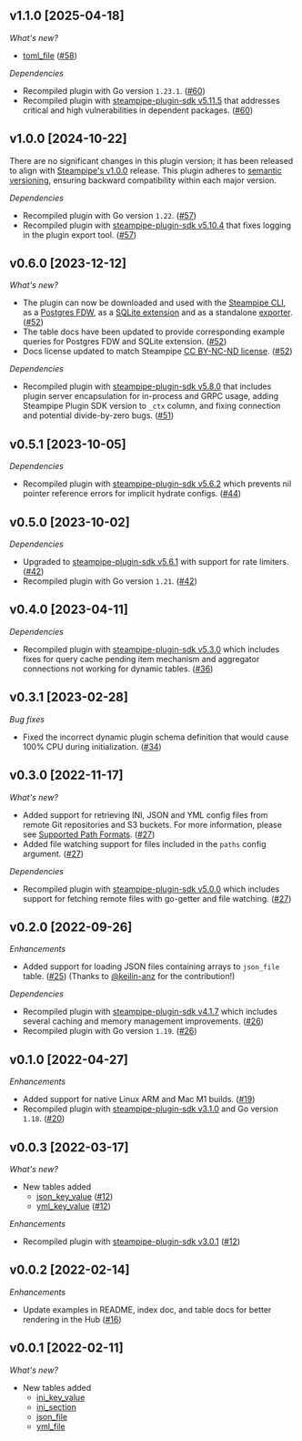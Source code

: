 ## v1.1.0 [2025-04-18]

_What's new?_

  - [toml_file](https://hub.steampipe.io/plugins/turbot/config/tables/toml) ([#58](https://github.com/turbot/steampipe-plugin-config/pull/58))

_Dependencies_

- Recompiled plugin with Go version `1.23.1`. ([#60](https://github.com/turbot/steampipe-plugin-config/pull/60))
- Recompiled plugin with [steampipe-plugin-sdk v5.11.5](https://github.com/turbot/steampipe-plugin-sdk/blob/v5.11.5/CHANGELOG.md#v5115-2025-03-31) that addresses critical and high vulnerabilities in dependent packages. ([#60](https://github.com/turbot/steampipe-plugin-config/pull/60))

## v1.0.0 [2024-10-22]

There are no significant changes in this plugin version; it has been released to align with [Steampipe's v1.0.0](https://steampipe.io/changelog/steampipe-cli-v1-0-0) release. This plugin adheres to [semantic versioning](https://semver.org/#semantic-versioning-specification-semver), ensuring backward compatibility within each major version.

_Dependencies_

- Recompiled plugin with Go version `1.22`. ([#57](https://github.com/turbot/steampipe-plugin-config/pull/57))
- Recompiled plugin with [steampipe-plugin-sdk v5.10.4](https://github.com/turbot/steampipe-plugin-sdk/blob/develop/CHANGELOG.md#v5104-2024-08-29) that fixes logging in the plugin export tool. ([#57](https://github.com/turbot/steampipe-plugin-config/pull/57))

## v0.6.0 [2023-12-12]

_What's new?_

- The plugin can now be downloaded and used with the [Steampipe CLI](https://steampipe.io/docs), as a [Postgres FDW](https://steampipe.io/docs/steampipe_postgres/overview), as a [SQLite extension](https://steampipe.io/docs//steampipe_sqlite/overview) and as a standalone [exporter](https://steampipe.io/docs/steampipe_export/overview). ([#52](https://github.com/turbot/steampipe-plugin-config/pull/52))
- The table docs have been updated to provide corresponding example queries for Postgres FDW and SQLite extension. ([#52](https://github.com/turbot/steampipe-plugin-config/pull/52))
- Docs license updated to match Steampipe [CC BY-NC-ND license](https://github.com/turbot/steampipe-plugin-config/blob/main/docs/LICENSE). ([#52](https://github.com/turbot/steampipe-plugin-config/pull/52))

_Dependencies_

- Recompiled plugin with [steampipe-plugin-sdk v5.8.0](https://github.com/turbot/steampipe-plugin-sdk/blob/main/CHANGELOG.md#v580-2023-12-11) that includes plugin server encapsulation for in-process and GRPC usage, adding Steampipe Plugin SDK version to `_ctx` column, and fixing connection and potential divide-by-zero bugs. ([#51](https://github.com/turbot/steampipe-plugin-config/pull/51))

## v0.5.1 [2023-10-05]

_Dependencies_

- Recompiled plugin with [steampipe-plugin-sdk v5.6.2](https://github.com/turbot/steampipe-plugin-sdk/blob/main/CHANGELOG.md#v562-2023-10-03) which prevents nil pointer reference errors for implicit hydrate configs. ([#44](https://github.com/turbot/steampipe-plugin-config/pull/44))

## v0.5.0 [2023-10-02]

_Dependencies_

- Upgraded to [steampipe-plugin-sdk v5.6.1](https://github.com/turbot/steampipe-plugin-sdk/blob/main/CHANGELOG.md#v561-2023-09-29) with support for rate limiters. ([#42](https://github.com/turbot/steampipe-plugin-config/pull/42))
- Recompiled plugin with Go version `1.21`. ([#42](https://github.com/turbot/steampipe-plugin-config/pull/42))

## v0.4.0 [2023-04-11]

_Dependencies_

- Recompiled plugin with [steampipe-plugin-sdk v5.3.0](https://github.com/turbot/steampipe-plugin-sdk/blob/main/CHANGELOG.md#v530-2023-03-16) which includes fixes for query cache pending item mechanism and aggregator connections not working for dynamic tables. ([#36](https://github.com/turbot/steampipe-plugin-config/pull/36))

## v0.3.1 [2023-02-28]

_Bug fixes_

- Fixed the incorrect dynamic plugin schema definition that would cause 100% CPU during initialization. ([#34](https://github.com/turbot/steampipe-plugin-config/pull/34))

## v0.3.0 [2022-11-17]

_What's new?_

- Added support for retrieving INI, JSON and YML config files from remote Git repositories and S3 buckets. For more information, please see [Supported Path Formats](https://hub.steampipe.io/plugins/turbot/config#supported-path-formats). ([#27](https://github.com/turbot/steampipe-plugin-config/pull/27))
- Added file watching support for files included in the `paths` config argument. ([#27](https://github.com/turbot/steampipe-plugin-config/pull/27))

_Dependencies_

- Recompiled plugin with [steampipe-plugin-sdk v5.0.0](https://github.com/turbot/steampipe-plugin-sdk/blob/main/CHANGELOG.md#v500-2022-11-16) which includes support for fetching remote files with go-getter and file watching. ([#27](https://github.com/turbot/steampipe-plugin-config/pull/27))

## v0.2.0 [2022-09-26]

_Enhancements_

- Added support for loading JSON files containing arrays to `json_file` table. ([#25](https://github.com/turbot/steampipe-plugin-config/pull/25)) (Thanks to [@keilin-anz](https://github.com/keilin-anz) for the contribution!)

_Dependencies_

- Recompiled plugin with [steampipe-plugin-sdk v4.1.7](https://github.com/turbot/steampipe-plugin-sdk/blob/main/CHANGELOG.md#v417-2022-09-08) which includes several caching and memory management improvements. ([#26](https://github.com/turbot/steampipe-plugin-config/pull/26))
- Recompiled plugin with Go version `1.19`. ([#26](https://github.com/turbot/steampipe-plugin-config/pull/26))

## v0.1.0 [2022-04-27]

_Enhancements_

- Added support for native Linux ARM and Mac M1 builds. ([#19](https://github.com/turbot/steampipe-plugin-config/pull/19))
- Recompiled plugin with [steampipe-plugin-sdk v3.1.0](https://github.com/turbot/steampipe-plugin-sdk/blob/main/CHANGELOG.md#v310--2022-03-30) and Go version `1.18`. ([#20](https://github.com/turbot/steampipe-plugin-config/pull/20))

## v0.0.3 [2022-03-17]

_What's new?_

- New tables added
  - [json_key_value](https://hub.steampipe.io/plugins/turbot/config/tables/json_key_value) ([#12](https://github.com/turbot/steampipe-plugin-config/pull/12))
  - [yml_key_value](https://hub.steampipe.io/plugins/turbot/config/tables/yml_key_value) ([#12](https://github.com/turbot/steampipe-plugin-config/pull/12))

_Enhancements_

- Recompiled plugin with [steampipe-plugin-sdk v3.0.1](https://github.com/turbot/steampipe-plugin-sdk/blob/main/CHANGELOG.md#v301-2022-03-10) ([#12](https://github.com/turbot/steampipe-plugin-config/pull/12))

## v0.0.2 [2022-02-14]

_Enhancements_

- Update examples in README, index doc, and table docs for better rendering in the Hub ([#16](https://github.com/turbot/steampipe-plugin-config/pull/16))

## v0.0.1 [2022-02-11]

_What's new?_

- New tables added
  - [ini_key_value](https://hub.steampipe.io/plugins/turbot/config/tables/ini_key_value)
  - [ini_section](https://hub.steampipe.io/plugins/turbot/config/tables/ini_section)
  - [json_file](https://hub.steampipe.io/plugins/turbot/config/tables/json_file)
  - [yml_file](https://hub.steampipe.io/plugins/turbot/config/tables/yml_file)
